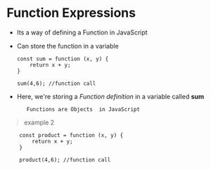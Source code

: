# Function Expressions
*  Its a way of defining a Function in JavaScript 
* 	Can store the function in a variable

		
		const sum = function (x, y) {
			return x + y;		
		}
		
		sum(4,6); //function call

* Here, we're storing a *Function definition* in a variable called **sum**
	 
		 Functions are Objects  in JavaScript

>example 2


		const product = function (x, y) {
			return x + y;		
		}
			
		product(4,6); //function call
